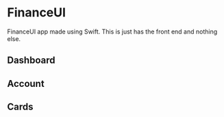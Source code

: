 # FinanceUI
FinanceUI app made using Swift. This is just has the front end and nothing else. 

## Dashboard

## Account

## Cards
